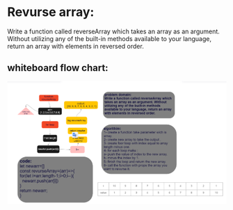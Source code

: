 # Revurse array:
Write a function called reverseArray which takes an array as an argument. Without utilizing any of the built-in methods available to your language, return an array with elements in reversed order.

## whiteboard flow chart:
![whiteboard flow chart](./assest/Whiteboard%20Challenge%20Workflow.PNG)